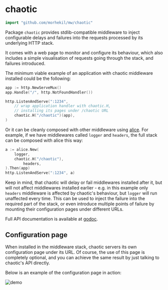 # chaotic

```go
import "github.com/morhekil/mw/chaotic"
```

Package `chaotic` provides stdlib-compatible middleware to inject configurable
delays and failures into the requests processed by its underlying HTTP stack.

It comes with a web page to monitor and configure its behaviour, which also
includes a simple visualisation of requests going through the stack, and
failures introduced.

The minimum viable example of an application with chaotic middleware installed
could be the following:

```go
app := http.NewServeMux()
app.Handle("/", http.NotFoundHandler())

http.ListenAndServe(":1234",
    // wrap application handler with chaotic.H,
    // installing its pages under /chaotic URL
    chaotic.H("/chaotic")(app),
)
```

Or it can be cleanly composed with other middleware using
[alice](https://github.com/justinas/alice).  For example, if we have
middlewares called `logger` and `headers`, the full stack can be
composed with alice this way:

```go
a := alice.New(
	logger,
	chaotic.H("/chaotic"),
	    headers,
).Then(app)
http.ListenAndServe(":1234", a)
```

Keep in mind, that chaotic will delay or fail middlewares installed after it,
but will not affect middlewares installed earlier - e.g. in this example only
`headers` middleware is affected by chaotic's behaviour, but `logger` will run
unaffected every time. This can be used to inject the failure into the required
part of the stack, or even introduce multiple points of failure by mounting
their configuration pages under different URLs.

Full API documentation is available at [godoc](http://godoc.org/github.com/morhekil/mw/chaotic).

## Configuration page

When installed in the middleware stack, chaotic servers its own configuration
page under its URL. Of course, the use of this page is completely optional,
and you can achieve the same result by just talking to chaotic's API directly.

Below is an example of the configuration page in action:

![demo](http://f.falsum.me/image/411m1c0a2r04/chaotic.gif)